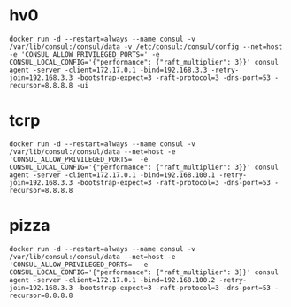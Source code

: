 # hv0
`docker run -d --restart=always --name consul -v /var/lib/consul:/consul/data -v /etc/consul:/consul/config --net=host -e 'CONSUL_ALLOW_PRIVILEGED_PORTS=' -e CONSUL_LOCAL_CONFIG='{"performance": {"raft_multiplier": 3}}' consul agent -server -client=172.17.0.1 -bind=192.168.3.3 -retry-join=192.168.3.3 -bootstrap-expect=3 -raft-protocol=3 -dns-port=53 -recursor=8.8.8.8 -ui`

# tcrp
`docker run -d --restart=always --name consul -v /var/lib/consul:/consul/data --net=host -e 'CONSUL_ALLOW_PRIVILEGED_PORTS=' -e CONSUL_LOCAL_CONFIG='{"performance": {"raft_multiplier": 3}}' consul agent -server -client=172.17.0.1 -bind=192.168.100.1 -retry-join=192.168.3.3 -bootstrap-expect=3 -raft-protocol=3 -dns-port=53 -recursor=8.8.8.8`

# pizza
`docker run -d --restart=always --name consul -v /var/lib/consul:/consul/data --net=host -e 'CONSUL_ALLOW_PRIVILEGED_PORTS=' -e CONSUL_LOCAL_CONFIG='{"performance": {"raft_multiplier": 3}}' consul agent -server -client=172.17.0.1 -bind=192.168.100.2 -retry-join=192.168.3.3 -bootstrap-expect=3 -raft-protocol=3 -dns-port=53 -recursor=8.8.8.8`
